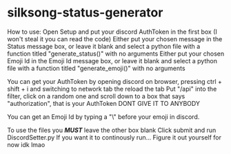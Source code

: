 # silksong-status-generator
How to use:
Open Setup and put your discord AuthToken in the first box (I won't steal it you can read the code)
Either put your chosen message in the Status message box, or leave it blank and select a python file with a function titled "generate_status()" with no arguments
Either put your chosen Emoji Id in the Emoji Id message box, or leave it blank and select a python file with a function titled "generate_emoji()" with no arguments

You can get your AuthToken by opening discord on browser, pressing ctrl + shift + i and switching to network tab the reload the tab
Put "/api" into the filter, click on a random one and scroll down to a box that says "authorization", that is your AuthToken
DONT GIVE IT TO ANYBODY

You can get an Emoji Id by typing a "\\" before your emoji in discord.

To use the files you ***MUST*** leave the other box blank
Click submit and run DiscordSetter.py
If you want it to continously run... Figure it out yourself for now idk lmao
